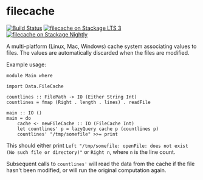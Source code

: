 # filecache

[![Build Status](https://travis-ci.org/bartavelle/filecache.svg?branch=master)](https://travis-ci.org/bartavelle/filecache)
[![filecache on Stackage LTS 3](http://stackage.org/package/filecache/badge/lts)](http://stackage.org/lts/package/filecache)
[![filecache on Stackage Nightly](http://stackage.org/package/filecache/badge/nightly)](http://stackage.org/nightly/package/filecache)

A multi-platform (Linux, Mac, Windows) cache system associating values to files. The values are automatically discarded when the files are modified.

Example usage:

```
module Main where

import Data.FileCache

countlines :: FilePath -> IO (Either String Int)
countlines = fmap (Right . length . lines) . readFile

main :: IO ()
main = do
    cache <- newFileCache :: IO (FileCache Int)
    let countlines' p = lazyQuery cache p (countlines p)
    countlines' "/tmp/somefile" >>= print
```

This should either print `Left "/tmp/somefile: openFile: does not exist (No such file or directory)"` or `Right n`, where `n` is the line count.

Subsequent calls to `countlines'` will read the data from the cache if the file hasn't been modified, or will run the original computation again.
